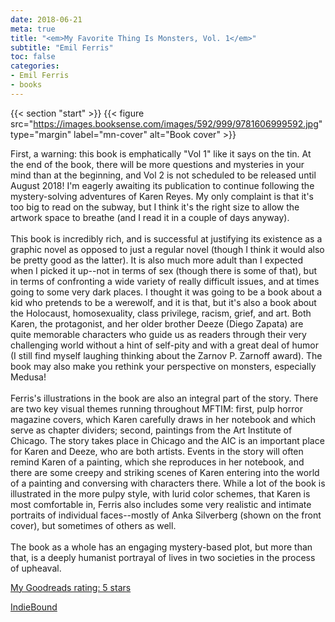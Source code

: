 ```yaml
---
date: 2018-06-21
meta: true
title: "<em>My Favorite Thing Is Monsters, Vol. 1</em>"
subtitle: "Emil Ferris"
toc: false
categories:
- Emil Ferris
- books
---
```


{{< section "start" >}}
{{< figure src="https://images.booksense.com/images/592/999/9781606999592.jpg" type="margin" label="mn-cover" alt="Book cover" >}}

First, a warning: this book is emphatically "Vol 1" like it says on the tin. At the end of the book, there will be more questions and mysteries in your mind than at the beginning, and Vol 2 is not scheduled to be released until August 2018! I'm eagerly awaiting its publication to continue following the mystery-solving adventures of Karen Reyes. My only complaint is that it's too big to read on the subway, but I think it's the right size to allow the artwork space to breathe (and I read it in a couple of days anyway).<br /><br />This book is incredibly rich, and is successful at justifying its existence as a graphic novel as opposed to just a regular novel (though I think it would also be pretty good as the latter). It is also much more adult than I expected when I picked it up--not in terms of sex (though there is some of that), but in terms of confronting a wide variety of really difficult issues, and at times going to some very dark places. I thought it was going to be a book about a kid who pretends to be a werewolf, and it is that, but it's also a book about the Holocaust, homosexuality, class privilege, racism, grief, and art. Both Karen, the protagonist, and her older brother Deeze (Diego Zapata) are quite memorable characters who guide us as readers through their very challenging world without a hint of self-pity and with a great deal of humor (I still find myself laughing thinking about the Zarnov P. Zarnoff award). The book may also make you rethink your perspective on monsters, especially Medusa!<br /><br />Ferris's illustrations in the book are also an integral part of the story. There are two key visual themes running throughout MFTIM: first, pulp horror magazine covers, which Karen carefully draws in her notebook and which serve as chapter dividers; second, paintings from the Art Institute of Chicago. The story takes place in Chicago and the AIC is an important place for Karen and Deeze, who are both artists. Events in the story will often remind Karen of a painting, which she reproduces in her notebook, and there are some creepy and striking scenes of Karen entering into the world of a painting and conversing with characters there. While a lot of the book is illustrated in the more pulpy style, with lurid color schemes, that Karen is most comfortable in, Ferris also includes some very realistic and intimate portraits of individual faces--mostly of Anka Silverberg (shown on the front cover), but sometimes of others as well.<br /><br />The book as a whole has an engaging mystery-based plot, but more than that, is a deeply humanist portrayal of lives in two societies in the process of upheaval. 

[My Goodreads rating: 5 stars](https://www.goodreads.com/review/show/2425305551)  

[IndieBound](https://www.indiebound.org/book/9781606999592)
